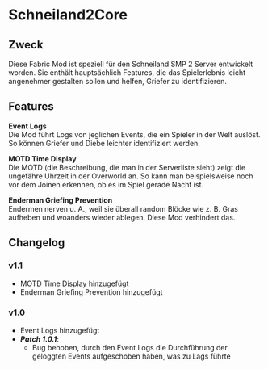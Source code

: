 # Schneiland2Core


## Zweck

Diese Fabric Mod ist speziell für den Schneiland SMP 2 Server entwickelt worden.
Sie enthält hauptsächlich Features, die das Spielerlebnis leicht angenehmer gestalten sollen und helfen, Griefer zu identifizieren.


## Features
**Event Logs**  
Die Mod führt Logs von jeglichen Events, die ein Spieler in der Welt auslöst.
So können Griefer und Diebe leichter identifiziert werden.

**MOTD Time Display**  
Die MOTD (die Beschreibung, die man in der Serverliste sieht) zeigt die ungefähre Uhrzeit in der Overworld an.
So kann man beispielsweise noch vor dem Joinen erkennen, ob es im Spiel gerade Nacht ist.

**Enderman Griefing Prevention**  
Endermen nerven u. A., weil sie überall random Blöcke wie z. B. Gras aufheben und woanders wieder ablegen.
Diese Mod verhindert das.


## Changelog

### v1.1
- MOTD Time Display hinzugefügt
- Enderman Griefing Prevention hinzugefügt

### v1.0
- Event Logs hinzugefügt
- ***Patch 1.0.1***:
  - Bug behoben, durch den Event Logs die Durchführung der geloggten Events aufgeschoben haben, was zu Lags führte